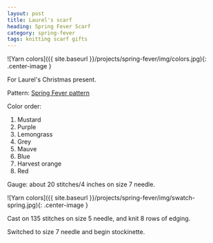 ```yaml
---
layout: post
title: Laurel's scarf
heading: Spring Fever Scarf
category: spring-fever
tags: knitting scarf gifts
---
```

![Yarn colors]({{ site.baseurl }}/projects/spring-fever/img/colors.jpg){: .center-image }

For Laurel's Christmas present.

Pattern: [Spring Fever pattern](http://www.ravelry.com/patterns/library/spring-fever-2)

Color order:

1. Mustard
2. Purple
3. Lemongrass
4. Grey
5. Mauve
6. Blue
7. Harvest orange
8. Red

Gauge: about 20 stitches/4 inches on size 7 needle.

![Yarn colors]({{ site.baseurl }}/projects/spring-fever/img/swatch-spring.jpg){: .center-image }

Cast on 135 stitches on size 5 needle, and knit 8 rows of edging.

Switched to size 7 needle and begin stockinette.
